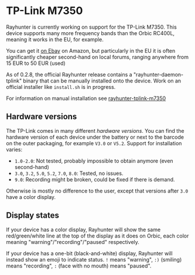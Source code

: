 # TP-Link M7350

Rayhunter is currently working on support for the TP-Link M7350. This
device supports many more frequency bands than the Orbic RC400L, meaning it
works in the EU, for example.

You can get it [on
Ebay](https://www.ebay.com/sch/i.html?_nkw=tp-link+m7350&_sacat=0&_from=R40&_trksid=p4432023.m570.l1313)
on Amazon, but particularly in the EU it is often significantly cheaper
second-hand on local forums, ranging anywhere from 15 EUR to 50 EUR (used)

As of 0.2.8, the official Rayhunter release contains a
"rayhunter-daemon-tplink" binary that can be manually installed onto the
device. Work on an official installer like `install.sh` is in progress.

For information on manual installation see
[rayhunter-tplink-m7350](https://github.com/m0veax/rayhunter-tplink-m7350/)

## Hardware versions

The TP-Link comes in many different *hardware versions*. You can find the
hardware version of each device under the battery or next to the barcode on the
outer packaging, for example `V3.0` or `V5.2`. Support for installation varies:

* `1.0-2.0`: Not tested, probably impossible to obtain anymore (even second-hand)
* `3.0`, `3.2`, `5.0`, `5.2`, `7.0`, `8.0`: Tested, no issues.
* `9.0`: Recording might be broken, could be fixed if there is demand.

Otherwise is mostly no difference to the user, except that versions after `3.0`
have a color display.

## Display states

If your device has a color display, Rayhunter will show the same
red/green/white line at the top of the display as it does on Orbic, each color
meaning "warning"/"recording"/"paused" respectively.

If your device has a one-bit (black-and-white) display, Rayhunter will instead
show an emoji to indicate status. `!` means "warning", `:)` (smiling) means
"recording", `:` (face with no mouth) means "paused".
